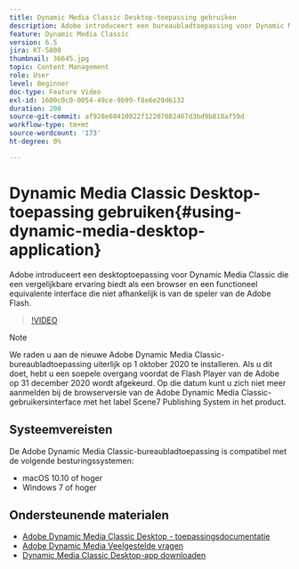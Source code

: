 ```yaml
---
title: Dynamic Media Classic Desktop-toepassing gebruiken
description: Adobe introduceert een bureaubladtoepassing voor Dynamic Media Classic-gebruikers die niet langer afhankelijk zijn van de technologie van Adobe Flash in de browser.
feature: Dynamic Media Classic
version: 6.5
jira: KT-5808
thumbnail: 36645.jpg
topic: Content Management
role: User
level: Beginner
doc-type: Feature Video
exl-id: 1600c0c0-0054-49ce-9b99-f8e6e29d6132
duration: 208
source-git-commit: af928e60410022f12207082467d3bd9b818af59d
workflow-type: tm+mt
source-wordcount: '173'
ht-degree: 0%

---
```


# Dynamic Media Classic Desktop-toepassing gebruiken{#using-dynamic-media-desktop-application}

Adobe introduceert een desktoptoepassing voor Dynamic Media Classic die een vergelijkbare ervaring biedt als een browser en een functioneel equivalente interface die niet afhankelijk is van de speler van de Adobe Flash.

>[!VIDEO](https://video.tv.adobe.com/v/36645?quality=12&learn=on)

>[!NOTE]
>
> We raden u aan de nieuwe Adobe Dynamic Media Classic-bureaubladtoepassing uiterlijk op 1 oktober 2020 te installeren. Als u dit doet, hebt u een soepele overgang voordat de Flash Player van de Adobe op 31 december 2020 wordt afgekeurd. Op die datum kunt u zich niet meer aanmelden bij de browserversie van de Adobe Dynamic Media Classic-gebruikersinterface met het label Scene7 Publishing System in het product.

## Systeemvereisten

De Adobe Dynamic Media Classic-bureaubladtoepassing is compatibel met de volgende besturingssystemen:

* macOS 10.10 of hoger
* Windows 7 of hoger

## Ondersteunende materialen

* [Adobe Dynamic Media Classic Desktop - toepassingsdocumentatie](https://experienceleague.adobe.com/docs/dynamic-media-classic/using/intro/dynamic-media-classic-desktop-app.html)
* [Adobe Dynamic Media Veelgestelde vragen](https://experienceleague.adobe.com/docs/dynamic-media-classic/using/new-ui-2020.html)
* [Dynamic Media Classic Desktop-app downloaden](https://experienceleague.adobe.com/docs/dynamic-media-classic/using/new-ui-2020.html)
